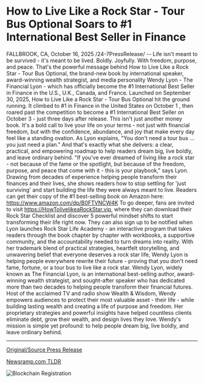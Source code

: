# How to Live Like a Rock Star - Tour Bus Optional Soars to #1 International Best Seller in Finance

FALLBROOK, CA, October 16, 2025 /24-7PressRelease/ -- Life isn't meant to be survived - it's meant to be lived. Boldly. Joyfully. With freedom, purpose, and peace. That's the powerful message behind How to Live Like a Rock Star - Tour Bus Optional, the brand-new book by international speaker, award-winning wealth strategist, and media personality Wendy Lyon - The Financial Lyon - which has officially become the #1 International Best Seller in Finance in the U.S., U.K., Canada, and France.   Launched on September 30, 2025, How to Live Like a Rock Star - Tour Bus Optional hit the ground running. It climbed to #1 in Finance in the United States on October 1 , then roared past the competition to become a #1 International Best Seller on October 3 - just three days after release.   This isn't just another money book. It's a bold call to live your life on your terms - not just with financial freedom, but with the confidence, abundance, and joy that make every day feel like a standing ovation.   As Lyon explains, "You don't need a tour bus ... you just need a plan." And that's exactly what she delivers: a clear, practical, and empowering roadmap to help readers dream big, live boldly, and leave ordinary behind. "If you've ever dreamed of living like a rock star - not because of the fame or the spotlight, but because of the freedom, purpose, and peace that come with it - this is your playbook," says Lyon. Drawing from decades of experience helping people transform their finances and their lives, she shows readers how to stop settling for 'just surviving' and start building the life they were always meant to live.   Readers can get their copy of the #1 best-selling book on Amazon here: https://www.amazon.com/dp/B0FTVNCW4K  To go deeper, fans are invited to visit https://HowTolivelikeaRockStar.vip, where they can download their Rock Star Checklist and discover 5 powerful mindset shifts to start transforming their life right now. They can also sign up to be notified when Lyon launches Rock Star Life Academy - an interactive program that takes readers through the book chapter by chapter with workbooks, a supportive community, and the accountability needed to turn dreams into reality. With her trademark blend of practical strategies, heartfelt storytelling, and unwavering belief that everyone deserves a rock star life, Wendy Lyon is helping people everywhere rewrite their future - proving that you don't need fame, fortune, or a tour bus to live like a rock star.  Wendy Lyon, widely known as The Financial Lyon, is an international best-selling author, award-winning wealth strategist, and sought-after speaker who has dedicated more than two decades to helping people transform their financial futures. Host of the acclaimed TV and radio show Wealth & Wisdom, Wendy empowers audiences to protect their most valuable asset - their life - while building lasting wealth and creating a life of purpose and freedom. Her proprietary strategies and powerful insights have helped countless clients eliminate debt, grow their wealth, and design lives they love. Wendy's mission is simple yet profound: to help people dream big, live boldly, and leave ordinary behind. 

---

[Original/Source Press Release](https://www.24-7pressrelease.com/press-release/527725/how-to-live-like-a-rock-star-tour-bus-optional-soars-to-1-international-best-seller-in-finance)
                    

[Newsramp.com TLDR](https://newsramp.com/curated-news/wendy-lyon-s-rock-star-life-book-hits-1-international-bestseller/b3d5d19853c4ad391283d16f56312d23) 

 

 



![Blockchain Registration](https://cdn.newsramp.app/24-7PressRelease/qrcode/2510/16/swim4IAd.webp)